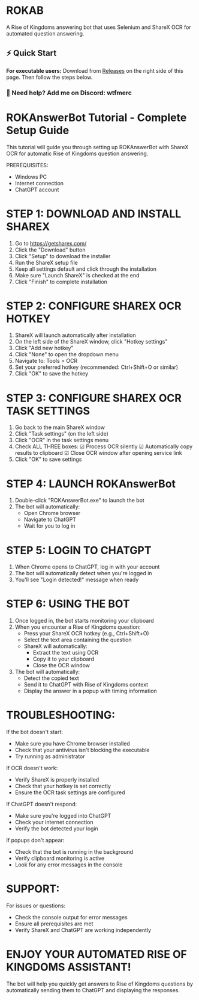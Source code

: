 # ROKAB

A Rise of Kingdoms answering bot that uses Selenium and ShareX OCR for automated question answering.

## ⚡ Quick Start

**For executable users:** Download from [Releases](https://github.com/wtfmerc/ROKAB/releases) on the right side of this page. Then follow the steps below.

### 🔹 Need help? Add me on Discord: **wtfmerc**

ROKAnswerBot Tutorial - Complete Setup Guide
============================================

This tutorial will guide you through setting up ROKAnswerBot with ShareX OCR for automatic Rise of Kingdoms question answering.

PREREQUISITES:
- Windows PC
- Internet connection
- ChatGPT account

STEP 1: DOWNLOAD AND INSTALL SHAREX
===================================

1. Go to https://getsharex.com/
2. Click the "Download" button
3. Click "Setup" to download the installer
4. Run the ShareX setup file
5. Keep all settings default and click through the installation
6. Make sure "Launch ShareX" is checked at the end
7. Click "Finish" to complete installation

STEP 2: CONFIGURE SHAREX OCR HOTKEY
===================================

1. ShareX will launch automatically after installation
2. On the left side of the ShareX window, click "Hotkey settings"
3. Click "Add new hotkey"
4. Click "None" to open the dropdown menu
5. Navigate to: Tools > OCR
6. Set your preferred hotkey (recommended: Ctrl+Shift+O or similar)
7. Click "OK" to save the hotkey

STEP 3: CONFIGURE SHAREX OCR TASK SETTINGS
==========================================

1. Go back to the main ShareX window
2. Click "Task settings" (on the left side)
3. Click "OCR" in the task settings menu
4. Check ALL THREE boxes:
   ☑ Process OCR silently
   ☑ Automatically copy results to clipboard
   ☑ Close OCR window after opening service link
5. Click "OK" to save settings

STEP 4: LAUNCH ROKAnswerBot
===========================

1. Double-click "ROKAnswerBot.exe" to launch the bot
2. The bot will automatically:
   - Open Chrome browser
   - Navigate to ChatGPT
   - Wait for you to log in

STEP 5: LOGIN TO CHATGPT
========================

1. When Chrome opens to ChatGPT, log in with your account
2. The bot will automatically detect when you're logged in
3. You'll see "Login detected!" message when ready

STEP 6: USING THE BOT
=====================

1. Once logged in, the bot starts monitoring your clipboard
2. When you encounter a Rise of Kingdoms question:
   - Press your ShareX OCR hotkey (e.g., Ctrl+Shift+O)
   - Select the text area containing the question
   - ShareX will automatically:
     * Extract the text using OCR
     * Copy it to your clipboard
     * Close the OCR window
3. The bot will automatically:
   - Detect the copied text
   - Send it to ChatGPT with Rise of Kingdoms context
   - Display the answer in a popup with timing information

TROUBLESHOOTING:
================

If the bot doesn't start:
- Make sure you have Chrome browser installed
- Check that your antivirus isn't blocking the executable
- Try running as administrator

If OCR doesn't work:
- Verify ShareX is properly installed
- Check that your hotkey is set correctly
- Ensure the OCR task settings are configured

If ChatGPT doesn't respond:
- Make sure you're logged into ChatGPT
- Check your internet connection
- Verify the bot detected your login

If popups don't appear:
- Check that the bot is running in the background
- Verify clipboard monitoring is active
- Look for any error messages in the console

SUPPORT:
========

For issues or questions:
- Check the console output for error messages
- Ensure all prerequisites are met
- Verify ShareX and ChatGPT are working independently

ENJOY YOUR AUTOMATED RISE OF KINGDOMS ASSISTANT!
===============================================

The bot will help you quickly get answers to Rise of Kingdoms questions
by automatically sending them to ChatGPT and displaying the responses.

